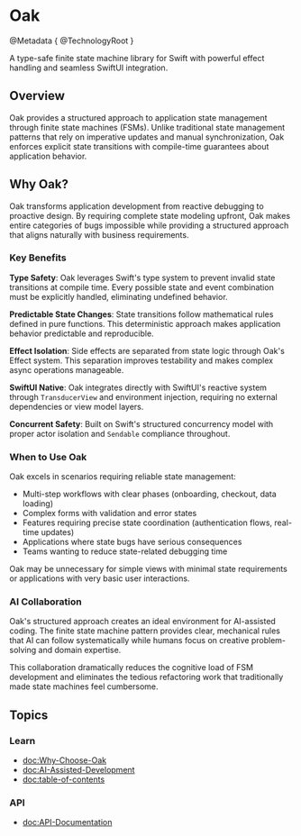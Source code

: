 # Oak

@Metadata {
   @TechnologyRoot
}

A type-safe finite state machine library for Swift with powerful effect handling and seamless SwiftUI integration.

## Overview

Oak provides a structured approach to application state management through finite state machines (FSMs). Unlike traditional state management patterns that rely on imperative updates and manual synchronization, Oak enforces explicit state transitions with compile-time guarantees about application behavior.

## Why Oak?

Oak transforms application development from reactive debugging to proactive design. By requiring complete state modeling upfront, Oak makes entire categories of bugs impossible while providing a structured approach that aligns naturally with business requirements.

### Key Benefits

**Type Safety**: Oak leverages Swift's type system to prevent invalid state transitions at compile time. Every possible state and event combination must be explicitly handled, eliminating undefined behavior.

**Predictable State Changes**: State transitions follow mathematical rules defined in pure functions. This deterministic approach makes application behavior predictable and reproducible.

**Effect Isolation**: Side effects are separated from state logic through Oak's Effect system. This separation improves testability and makes complex async operations manageable.

**SwiftUI Native**: Oak integrates directly with SwiftUI's reactive system through `TransducerView` and environment injection, requiring no external dependencies or view model layers.

**Concurrent Safety**: Built on Swift's structured concurrency model with proper actor isolation and `Sendable` compliance throughout.

### When to Use Oak

Oak excels in scenarios requiring reliable state management:

- Multi-step workflows with clear phases (onboarding, checkout, data loading)
- Complex forms with validation and error states
- Features requiring precise state coordination (authentication flows, real-time updates)
- Applications where state bugs have serious consequences
- Teams wanting to reduce state-related debugging time

Oak may be unnecessary for simple views with minimal state requirements or applications with very basic user interactions.

### AI Collaboration

Oak's structured approach creates an ideal environment for AI-assisted coding. The finite state machine pattern provides clear, mechanical rules that AI can follow systematically while humans focus on creative problem-solving and domain expertise.

This collaboration dramatically reduces the cognitive load of FSM development and eliminates the tedious refactoring work that traditionally made state machines feel cumbersome.

## Topics

### Learn

- <doc:Why-Choose-Oak>
- <doc:AI-Assisted-Development>
- <doc:table-of-contents>

### API

- <doc:API-Documentation>
